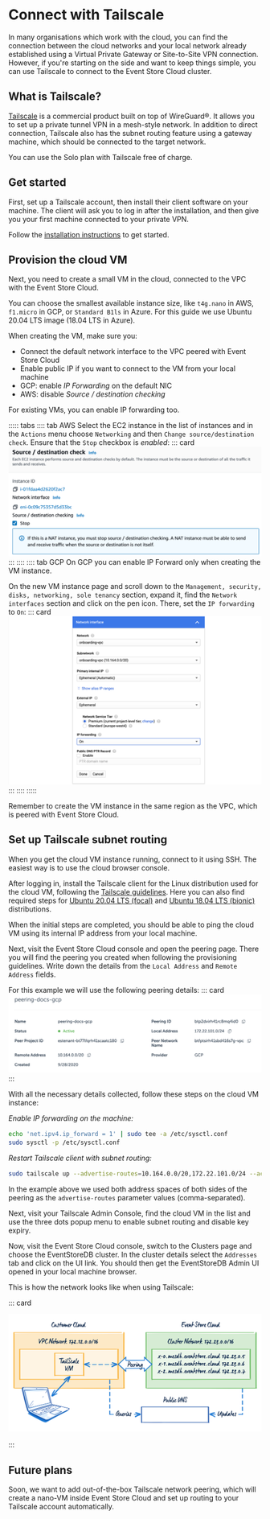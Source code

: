 # Connect with Tailscale

In many organisations which work with the cloud, you can find the connection between the cloud networks and your local network already established using a Virtual Private Gateway or Site-to-Site VPN connection. However, if you're starting on the side and want to keep things simple, you can use Tailscale to connect to the Event Store Cloud cluster.

## What is Tailscale?

[Tailscale](https://tailscale.com) is a commercial product built on top of WireGuard®. It allows you to set up a private tunnel VPN in a mesh-style network. In addition to direct connection, Tailscale also has the subnet routing feature using a gateway machine, which should be connected to the target network. 

You can use the Solo plan with Tailscale free of charge.

## Get started

First, set up a Tailscale account, then install their client software on your machine. The client will ask you to log in after the installation, and then give you your first machine connected to your private VPN.

Follow the [installation instructions](https://tailscale.com/kb/1017/install) to get started.

## Provision the cloud VM

Next, you need to create a small VM in the cloud, connected to the VPC with the Event Store Cloud.

You can choose the smallest available instance size, like `t4g.nano` in AWS, `f1.micro` in GCP, or `Standard B1ls` in Azure. For this guide we use Ubuntu 20.04 LTS image (18.04 LTS in Azure).

When creating the VM, make sure you:
- Connect the default network interface to the VPC peered with Event Store Cloud
- Enable public IP if you want to connect to the VM from your local machine
- GCP: enable _IP Forwarding_ on the default NIC
- AWS: disable _Source / destination checking_

For existing VMs, you can enable IP forwarding too.

::::: tabs
:::: tab AWS
Select the EC2 instance in the list of instances and in the `Actions` menu choose `Networking` and then `Change source/destination check`. Ensure that the `Stop` checkbox is _enabled_:
::: card 
![AWS enable ip forward](./images/aws-ip-forward.png)
:::
::::
:::: tab GCP
On GCP you can enable IP Forward only when creating the VM instance.

On the new VM instance page and scroll down to the `Management, security, disks, networking, sole tenancy` section, expand it, find the `Network interfaces` section and click on the pen icon. There, set the `IP forwarding` to `On`:
::: card 
![GCP enable ip forward](./images/gcp-ip-forward.png)
:::
::::
:::::

Remember to create the VM instance in the same region as the VPC, which is peered with Event Store Cloud.

## Set up Tailscale subnet routing

When you get the cloud VM instance running, connect to it using SSH. The easiest way is to use the cloud browser console.

After logging in, install the Tailscale client for the Linux distribution used for the cloud VM, following the [Tailscale guidelines](https://tailscale.com/kb/1017/install). Here you can also find required steps for [Ubuntu 20.04 LTS (focal)](https://tailscale.com/download/linux/ubuntu-2004) and [Ubuntu 18.04 LTS (bionic)](https://tailscale.com/download/linux/ubuntu-1804) distributions.

When the initial steps are completed, you should be able to ping the cloud VM using its internal IP address from your local machine.

Next, visit the Event Store Cloud console and open the peering page. There you will find the peering you created when following the provisioning guidelines. Write down the details from the `Local Address` and `Remote Address` fields.

For this example we will use the following peering details:
::: card
![Peering page example](./images/peering-example.png)
:::

With all the necessary details collected, follow these steps on the cloud VM instance:

_Enable IP forwarding on the machine:_
```bash
echo 'net.ipv4.ip_forward = 1' | sudo tee -a /etc/sysctl.conf
sudo sysctl -p /etc/sysctl.conf
```

_Restart Tailscale client with subnet routing:_
```bash
sudo tailscale up --advertise-routes=10.164.0.0/20,172.22.101.0/24 --accept-routes
```

In the example above we used both address spaces of both sides of the peering as the `advertise-routes` parameter values (comma-separated).

Next, visit your Tailscale Admin Console, find the cloud VM in the list and use the three dots popup menu to enable subnet routing and disable key expiry.

Now, visit the Event Store Cloud console, switch to the Clusters page and choose the EventStoreDB cluster. In the cluster details select the `Addresses` tab and click on the UI link. You should then get the EventStoreDB Admin UI opened in your local machine browser.

This is how the network looks like when using Tailscale: 

::: card

![ES_Cloud_Networking_tailsacle](./images/es-cloud-networking-tailscale.svg)

::: 

## Future plans

Soon, we want to add out-of-the-box Tailscale network peering, which will create a nano-VM inside Event Store Cloud and set up routing to your Tailscale account automatically.
